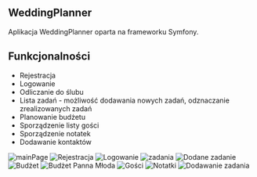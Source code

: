 ## WeddingPlanner
Aplikacja WeddingPlanner oparta na frameworku Symfony.

## Funkcjonalności
* Rejestracja
* Logowanie
* Odliczanie do ślubu
* Lista zadań - możliwość dodawania nowych zadań, odznaczanie zrealizowanych zadań
* Planowanie budżetu
* Sporządzenie  listy gości
* Sporządzenie notatek
* Dodawanie kontaktów

![mainPage](https://github.com/NataliaGalicka96/WeddingPlannerNew/assets/95076945/c1c3f738-f70c-4d45-8ea3-0d9753908fc5)
![Rejestracja](https://github.com/NataliaGalicka96/WeddingPlannerNew/assets/95076945/90744588-36f8-42c3-918f-edb720144cbf)
![Logowanie](https://github.com/NataliaGalicka96/WeddingPlannerNew/assets/95076945/89530104-64e7-4872-ab21-9bf082805205)
![zadania](https://github.com/NataliaGalicka96/WeddingPlannerNew/assets/95076945/636894e1-c872-4cb7-927d-029b8305f01b)
![Dodane zadanie](https://github.com/NataliaGalicka96/WeddingPlannerNew/assets/95076945/668a37f8-49c0-45fe-922e-2591bfd01650)
![Budżet](https://github.com/NataliaGalicka96/WeddingPlannerNew/assets/95076945/2155921d-7463-4efd-87e8-103d82f2cdbd)
![Budżet Panna Młoda](https://github.com/NataliaGalicka96/WeddingPlannerNew/assets/95076945/de0861c5-2870-488d-9ec9-7c2a19bbcedc)
![Gości](https://github.com/NataliaGalicka96/WeddingPlannerNew/assets/95076945/4a852b3f-2cb6-4bf9-9506-643d18a10a5e)
![Notatki](https://github.com/NataliaGalicka96/WeddingPlannerNew/assets/95076945/596dbe3e-7eb6-427d-b7bf-4b4102492b20)
![Dodawanie zadania](https://github.com/NataliaGalicka96/WeddingPlannerNew/assets/95076945/c5fc5ded-9fc3-45c9-b19c-637a84c19c74)
